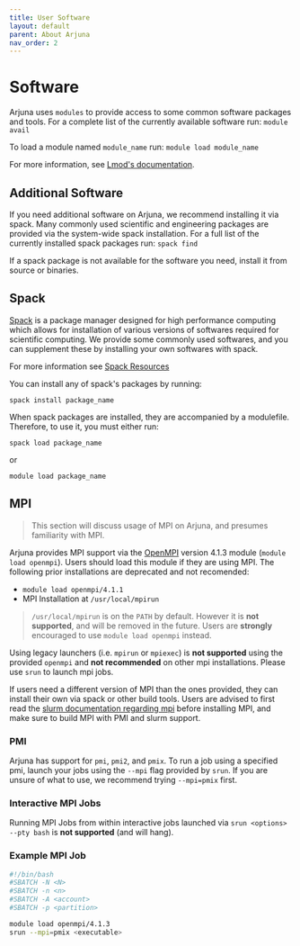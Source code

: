 ```yaml
---
title: User Software
layout: default
parent: About Arjuna
nav_order: 2
---
```


# Software

Arjuna uses `modules` to provide access to some common software packages and tools.
For a complete list of the currently available software run: `module avail`

To load a module named `module_name` run: `module load module_name`

For more information, see [Lmod's documentation](https://lmod.readthedocs.io).

## Additional Software

If you need additional software on Arjuna, we recommend installing it via spack. Many commonly used scientific and engineering packages are provided via the system-wide spack installation. For a full list of the currently installed spack packages run: `spack find`

If a spack package is not available for the software you need, install it from source or binaries.


## Spack

[Spack](https://spack.io) is a package manager designed for high performance computing which allows for installation of various versions of softwares required for scientific computing. We provide some commonly used softwares, and you can supplement these by installing your own softwares with spack.

For more information see [Spack Resources](../getting_started/linux.md#spack)


You can install any of spack's packages by running:

```shell
spack install package_name
```

When spack packages are installed, they are accompanied by a modulefile. Therefore, to use it, you must either run:

```shell
spack load package_name
```

or

```shell
module load package_name
```


## MPI
> This section will discuss usage of MPI on Arjuna, and presumes familiarity with MPI.

Arjuna provides MPI support via the [OpenMPI](https://www.open-mpi.org/) version 4.1.3 module (`module load openmpi`).
Users should load this module if they are using MPI. The following prior installations are deprecated and not recomended:

- `module load openmpi/4.1.1`
- MPI Installation at `/usr/local/mpirun`

> `/usr/local/mpirun` is on the `PATH` by default. However it is **not supported**, and will be removed in the future.
> Users are __strongly__ encouraged to use `module load openmpi` instead.

Using legacy launchers (i.e. `mpirun` or `mpiexec`) is __not supported__ using the provided `openmpi` and __not recommended__ on other mpi installations. Please use `srun` to launch mpi jobs. 

If users need a different version of MPI than the ones provided, they can install their own via spack or other build tools. Users are advised to first read the [slurm documentation regarding mpi](https://slurm.schedmd.com/mpi_guide.html) before installing MPI, and make sure to build MPI with PMI and slurm support.

### PMI
Arjuna has support for `pmi`, `pmi2`, and `pmix`. To run a job using a specified pmi, launch your jobs using the `--mpi` flag provided by `srun`. If you are unsure of what to use, we recommend trying `--mpi=pmix` first.

### Interactive MPI Jobs
Running MPI Jobs from within interactive jobs launched via `srun <options> --pty bash` is __not supported__ (and will hang). 


### Example MPI Job


```bash
#!/bin/bash
#SBATCH -N <N>
#SBATCH -n <n>
#SBATCH -A <account>
#SBATCH -p <partition>

module load openmpi/4.1.3
srun --mpi=pmix <executable>
```

